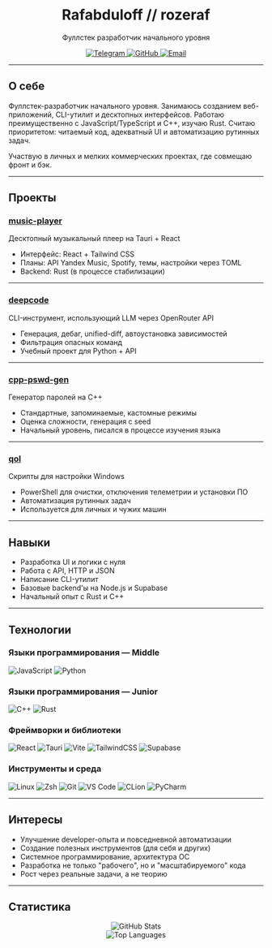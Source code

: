 <div align="center">
  <h1>Rafabduloff // rozeraf</h1>
  <p>Фуллстек разработчик начального уровня</p>

  <a href="https://t.me/rozeraf" target="_blank">
    <img src="https://img.shields.io/badge/Telegram-2CA5E0?style=for-the-badge&logo=telegram&logoColor=white" alt="Telegram"/>
  </a>
  <a href="https://github.com/rafabduloff" target="_blank">
    <img src="https://img.shields.io/badge/GitHub-181717?style=for-the-badge&logo=github&logoColor=white" alt="GitHub"/>
  </a>
  <a href="mailto:rafabduloff@gmail.com" target="_blank">
    <img src="https://img.shields.io/badge/Email-D14836?style=for-the-badge&logo=gmail&logoColor=white" alt="Email"/>
  </a>
</div>

---

## О себе

Фуллстек-разработчик начального уровня. Занимаюсь созданием веб-приложений, CLI-утилит и десктопных интерфейсов. Работаю преимущественно с JavaScript/TypeScript и C++, изучаю Rust. Считаю приоритетом: читаемый код, адекватный UI и автоматизацию рутинных задач.

Участвую в личных и мелких коммерческих проектах, где совмещаю фронт и бэк.

---

## Проекты

### [music-player](https://github.com/rafabduloff/music-player)

Десктопный музыкальный плеер на Tauri + React

- Интерфейс: React + Tailwind CSS
- Планы: API Yandex Music, Spotify, темы, настройки через TOML
- Backend: Rust (в процессе стабилизации)

---

### [deepcode](https://github.com/rafabduloff/deepcode)

CLI-инструмент, использующий LLM через OpenRouter API

- Генерация, дебаг, unified-diff, автоустановка зависимостей
- Фильтрация опасных команд
- Учебный проект для Python + API

---

### [cpp-pswd-gen](https://github.com/rafabduloff/cpp-pswd-gen)

Генератор паролей на C++

- Стандартные, запоминаемые, кастомные режимы
- Оценка сложности, генерация с seed
- Начальный уровень, писался в процессе изучения языка

---

### [qol](https://github.com/rafabduloff/qol)

Скрипты для настройки Windows

- PowerShell для очистки, отключения телеметрии и установки ПО
- Автоматизация рутинных задач
- Используется для личных и чужих машин

---

## Навыки

- Разработка UI и логики с нуля
- Работа с API, HTTP и JSON
- Написание CLI-утилит
- Базовые backend'ы на Node.js и Supabase
- Начальный опыт с Rust и C++

---

## Технологии

### Языки программирования — Middle

![JavaScript](https://img.shields.io/badge/JavaScript-F7DF1E?style=for-the-badge&logo=javascript&logoColor=black)
![Python](https://img.shields.io/badge/Python-3776AB?style=for-the-badge&logo=python&logoColor=white)

### Языки программирования — Junior

![C++](https://img.shields.io/badge/C++-00599C?style=for-the-badge&logo=cplusplus&logoColor=white)
![Rust](https://img.shields.io/badge/Rust_learning-000000?style=for-the-badge&logo=rust&logoColor=white)

### Фреймворки и библиотеки

![React](https://img.shields.io/badge/React-20232A?style=for-the-badge&logo=react&logoColor=61DAFB)
![Tauri](https://img.shields.io/badge/Tauri-24C8D8?style=for-the-badge&logo=tauri&logoColor=white)
![Vite](https://img.shields.io/badge/Vite-646CFF?style=for-the-badge&logo=vite&logoColor=white)
![TailwindCSS](https://img.shields.io/badge/Tailwind_CSS-38B2AC?style=for-the-badge&logo=tailwind-css&logoColor=white)
![Supabase](https://img.shields.io/badge/Supabase-learning-3FCF8E?style=for-the-badge&logo=supabase&logoColor=white)

### Инструменты и среда

![Linux](https://img.shields.io/badge/Linux-FCC624?style=for-the-badge&logo=linux&logoColor=black)
![Zsh](https://img.shields.io/badge/Zsh-89e051?style=for-the-badge&logo=gnu-bash&logoColor=black)
![Git](https://img.shields.io/badge/Git-F05032?style=for-the-badge&logo=git&logoColor=white)
![VS Code](https://img.shields.io/badge/VS_Code-007ACC?style=for-the-badge&logo=visual-studio-code&logoColor=white)
![CLion](https://img.shields.io/badge/CLion-000000?style=for-the-badge&logo=clion&logoColor=white)
![PyCharm](https://img.shields.io/badge/PyCharm-000000?style=for-the-badge&logo=pycharm&logoColor=white)

---

## Интересы

- Улучшение developer-опыта и повседневной автоматизации
- Создание полезных инструментов (для себя и других)
- Системное программирование, архитектура ОС
- Разработка не только "рабочего", но и "масштабируемого" кода
- Рост через реальные задачи, а не теорию

---

## Статистика

<p align="center">
  <img src="https://github-readme-stats.vercel.app/api?username=rafabduloff&show_icons=true&theme=dark&hide_border=true" alt="GitHub Stats" />
  <br />
  <img src="https://github-readme-stats.vercel.app/api/top-langs/?username=rafabduloff&layout=compact&theme=dark&hide_border=true" alt="Top Languages" />
</p>

